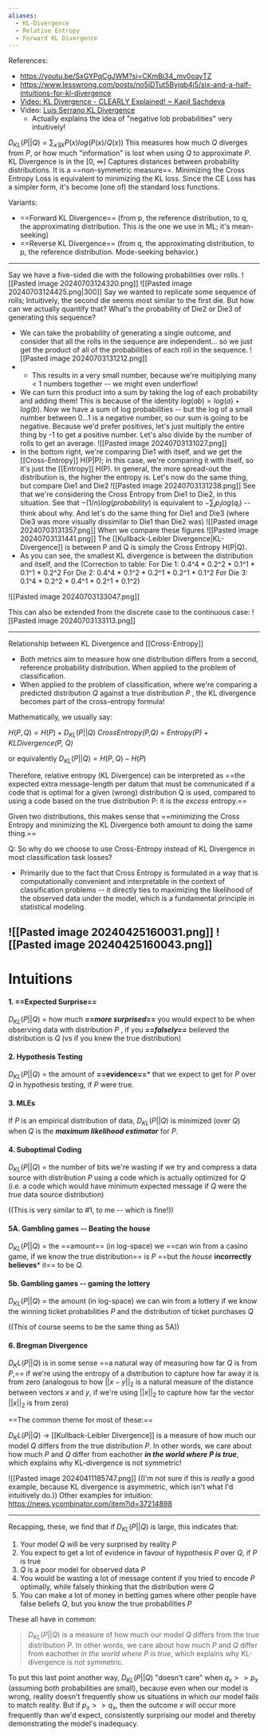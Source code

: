 ```yaml
---
aliases:
  - KL-Divergence
  - Relative Entropy
  - Forward KL Divergence
---
```

References:
- https://youtu.be/SxGYPqCgJWM?si=CKmBi34_mv0oayTZ
- https://www.lesswrong.com/posts/no5jDTut5Byjqb4j5/six-and-a-half-intuitions-for-kl-divergence
- [Video: KL Divergence - CLEARLY Explained! ~ Kapil Sachdeva](https://youtu.be/9_eZHt2qJs4?si=SveGupYXpPJ5VOHe)
- Video: [Luis Serrano KL Divergence](https://www.youtube.com/watch?v=sjgZxuCm_8Q&list=WL&index=24&t=9s)
	- Actually explains the idea of "negative lob probabilities" very intuitively!

$D_{KL}(P||Q) = \sum_{x\exists{X}}{P(x)log(P(x)/Q(x))}$ 
This measures how much $Q$ diverges from $P$, or how much "information" is lost when using $Q$ to approximate $P$. KL Divergence is in the \[0, $\infty$\]
Captures distances between probability distributions. It is a ==non-symmetric measure==.
Minimizing the Cross Entropy Loss is equivalent to minimizing the KL loss. Since the CE Loss has a simpler form, it's become (one of) the standard loss functions.

Variants:
- ==Forward KL Divergence== (from p, the reference distribution, to q, the approximating distribution. This is the one we use in ML; it's mean-seeking)
- ==Reverse KL Divergence== (from q, the approximating distribution, to p, the reference distribution. Mode-seeking behavior.)

---

Say we have a five-sided die with the following probabilities over rolls.
![[Pasted image 20240703124320.png]]
![[Pasted image 20240703124425.png|300]]
Say we wanted to replicate some sequence of rolls; Intuitively, the second die seems most similar to the first die. But how can we actually quantify that? What's the probability of Die2 or Die3 of generating this sequence?
- We can take the probability of generating a single outcome, and consider that all the rolls in the sequence are independent... so we just get the product of all of the probabilities of each roll in the sequence. 
![[Pasted image 20240703131212.png]]
- - This results in a very small number, because we're multiplying many < 1 numbers together -- we might even underflow! 
- We can turn this product into a sum by taking the log of each probability and adding them! This is because of the identity $log(ab) = log(a) + log(b)$. Now we have a sum of log probabilities -- but the log of a small number between 0...1 is a negative number, so our sum is going to be negative. Because we'd prefer positives, let's just multiply the entire thing by -1 to get a positive number. Let's also divide by the number of rolls to get an average.
![[Pasted image 20240703131027.png]]
- In the bottom right, we're comparing Die1 with itself, and we get the [[Cross-Entropy]] H(P|P); in this case, we're comparing it with itself, so it's just the [[Entropy]] H(P). In general, the more spread-out the distribution is, the higher the entropy is.
Let's now do the same thing, but compare Die1 and Die2
![[Pasted image 20240703131238.png]]
See that we're considering the Cross Entropy from Die1 to Die2, in this situation. See that $-(1/n)log(probability)$ is equivalent to $-\sum_i{p_ilog(q_i)}$ -- think about why.
And let's do the same thing for Die1 and Die3 (where Die3 was more visually dissimilar to Die1 than Die2 was)
![[Pasted image 20240703131357.png]]
When we compare these figures
![[Pasted image 20240703131441.png]]
The [[Kullback-Leibler Divergence|KL-Divergence]] is between P and Q is simply the Cross Entropy H(P|Q).
- As you can see, the smallest KL divergence is between the distribution and itself, and the 
(Correction to table: For Die 1: 0.4^4 * 0.2^2 * 0.1^1 * 0.1^1 * 0.2^2 For Die 2: 0.4^4 * 0.1^2 * 0.2^1 * 0.2^1 * 0.1^2 For Die 3: 0.1^4 * 0.2^2 * 0.4^1 * 0.2^1 * 0.1^2)

![[Pasted image 20240703133047.png]]

This can also be extended from the discrete case to the continuous case:
![[Pasted image 20240703133113.png]]


- ---
Relationship between KL Divergence and [[Cross-Entropy]]
- Both metrics aim to measure how one distribution differs from a second, reference probability distribution. When applied to the problem of classification.
- When applied to the problem of classification, where we're comparing a predicted distribution $Q$ against a true distribution $P$ , the KL divergence becomes part of the cross-entropy formula!

Mathematically, we usually say:

$H(P, Q) = H(P) + D_{KL}(P||Q)$ 
*CrossEntropy(P,Q) = Entropy(P) + KLDivergence(P, Q)*

or equivalently
$D_{KL}(P||Q) = H(P,Q) -  H(P)$ 

Therefore, relative entropy (KL Divergence) can be interpreted as ==the expected extra message-length per datum that must be communicated if a code that is optimal for a given (wrong) distribution Q is used, compared to using a code based on the true distribution P: it is the _excess_ entropy.==

Given two distributions, this makes sense that ==minimizing the Cross Entropy and minimizing the KL Divergence both amount to doing the same thing.==

Q: So why do we choose to use Cross-Entropy instead of KL Divergence in most classification task losses?
- Primarily due to the fact that Cross Entropy is formulated in a way that is computationally convenient and interpretable in the context of classification problems -- it directly ties to maximizing the likelihood of the observed data under the model, which is a fundamental principle in statistical modeling.


![[Pasted image 20240425160031.png]]
![[Pasted image 20240425160043.png]]
----

# Intuitions
#### 1. ==Expected Surprise==

$D_{KL}(P||Q)$  = how much ***==more surprised*==** you would expect to be when observing data with distribution $P$ , if you ***==falsely==*** believed the distribution is $Q$ (vs if you knew the true distribution)

#### 2. Hypothesis Testing

$D_{KL}(P||Q)$  = the amount of **==evidence==*** that we expect to get for $P$ over $Q$ in hypothesis testing, if $P$ were true.

#### 3. MLEs

If $P$ is an empirical distribution of data, $D_{KL}(P||Q)$ is minimized (over $Q$) when $Q$ is the ***maximum likelihood estimator*** for $P$.

#### 4. Suboptimal Coding

$D_{KL}(P||Q)$  = the number of bits we're wasting if we try and compress a data source with distribution $P$ using a code which is actually optimized for $Q$ (i.e. a code which would have minimum expected message if $Q$ were the *true* data source distribution)

((This is very similar to #1, to me -- which is fine!))

#### 5A. Gambling games -- Beating the house

$D_{KL}(P||Q)$  = the ==amount== (in log-space) we ==can win from a casino game, if we know the true distribution== is $P$ ==but the *house* **incorrectly believes*** it== to be $Q$.

#### 5b. Gambling games -- gaming the lottery

$D_{KL}(P||Q)$  = the amount (in log-space) we can win from a lottery if we know the winning ticket probabilities $P$ and the distribution of ticket purchases $Q$

((This of course seems to be the same thing as 5A))

#### 6. Bregman Divergence

$D_KL(P||Q)$ is in some sense ==a natural way of measuring how far $Q$ is from $P$,== if we're using the entropy of a distribution to capture how far away it is from zero (analogous to how $||x - y||_2$ is a natural measure of the distance between vectors $x$ and $y$, if we're using $||x||_2$ to capture how far the vector $||x||_2$ is from zero)


==The common theme for most of these:==

$D_KL(P||Q)$  -> [[Kullback-Leibler Divergence]] is a measure of how much our model $Q$ differs from the true distribution $P$. In other words, we care about how much $P$ and $Q$ differ from eachother ***in the world where P is true***, which explains why KL-divergence is not symmetric!


![[Pasted image 20240411185747.png]]
((I'm not sure if this is *really* a good example, because KL divergence is asymmetric, which isn't what I'd intuitively do.))
Other examples for intuition: https://news.ycombinator.com/item?id=37214898


---

Recapping, these, we find that if $D_{KL}(P||Q)$ is large, this indicates that:
1. Your model $Q$ will be very surprised by reality $P$
2. You expect to get a lot of evidence in favour of hypothesis $P$ over $Q$, if $P$ is true
3. $Q$ is a poor model for observed data $P$ 
4. You would be wasting a lot of message content if you tried to encode $P$ optimally, while falsely thinking that the distribution were $Q$ 
5. You can make a lot of money in betting games where other people have false beliefs $Q$, but you know the true probabilities $P$

These all have in common:
> $D_{KL}(P||Q)$ is a measure of how much our model $Q$ differs from the true distribution $P$. In other words, we care about how much $P$ and $Q$ differ from eachother *in the world where $P$ is true*, which explains why KL-divergence is not symmetric.

To put this last point another way, $D_{KL}(P||Q)$  "doesn't care" when $q_x >> p_x$ (assuming both probabilities are small), because even when our model is wrong, reality doesn't frequently show us situations in which our model fails to match reality. But if $p_x >> q_x$, then the outcome $x$ will occur more frequently than we'd expect, consistently surprising our model and thereby demonstrating the model's inadequacy.
